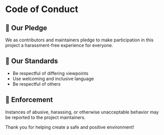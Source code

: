 # Code of Conduct

## 🌟 Our Pledge

We as contributors and maintainers pledge to make participation in this project a harassment-free experience for everyone.

## 🌟 Our Standards

- Be respectful of differing viewpoints
- Use welcoming and inclusive language
- Be respectful of others

## 🌟 Enforcement

Instances of abusive, harassing, or otherwise unacceptable behavior may be reported to the project maintainers.

Thank you for helping create a safe and positive environment!
